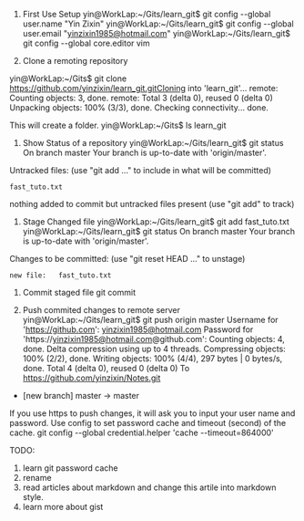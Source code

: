 1. First Use Setup
yin@WorkLap:~/Gits/learn_git$ git config --global user.name "Yin Zixin"
yin@WorkLap:~/Gits/learn_git$ git config --global user.email "yinzixin1985@hotmail.com"
yin@WorkLap:~/Gits/learn_git$ git config --global core.editor vim

1. Clone a remoting repository

yin@WorkLap:~/Gits$ git clone https://github.com/yinzixin/learn_git.gitCloning into 'learn_git'...
remote: Counting objects: 3, done.
remote: Total 3 (delta 0), reused 0 (delta 0)
Unpacking objects: 100% (3/3), done.
Checking connectivity... done.

This will create a folder.
yin@WorkLap:~/Gits$ ls
learn_git

1. Show Status of a repository
yin@WorkLap:~/Gits/learn_git$ git status
On branch master
Your branch is up-to-date with 'origin/master'.

Untracked files:
  (use "git add <file>..." to include in what will be committed)

	fast_tuto.txt

nothing added to commit but untracked files present (use "git add" to track)

1. Stage Changed file 
yin@WorkLap:~/Gits/learn_git$ git add fast_tuto.txt
yin@WorkLap:~/Gits/learn_git$ git status
On branch master
Your branch is up-to-date with 'origin/master'.

Changes to be committed:
  (use "git reset HEAD <file>..." to unstage)

	new file:   fast_tuto.txt

1. Commit staged file
git commit

1. Push commited changes to remote server
yin@WorkLap:~/Gits/learn_git$ git push origin master
Username for 'https://github.com': yinzixin1985@hotmail.com
Password for 'https://yinzixin1985@hotmail.com@github.com': 
Counting objects: 4, done.
Delta compression using up to 4 threads.
Compressing objects: 100% (2/2), done.
Writing objects: 100% (4/4), 297 bytes | 0 bytes/s, done.
Total 4 (delta 0), reused 0 (delta 0)
To https://github.com/yinzixin/Notes.git
 * [new branch]      master -> master

If you use https to push changes, it will ask you to input your user name and password.
Use config to set password cache and timeout (second) of the cache.
 git config --global credential.helper 'cache --timeout=864000'

TODO:
1. learn git password cache
2. rename
3. read articles about markdown and change this artile into markdown style.
4. learn more about gist
